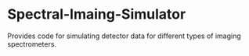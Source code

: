 # Spectral-Imaing-Simulator
Provides code for simulating detector data for different types of imaging spectrometers.
